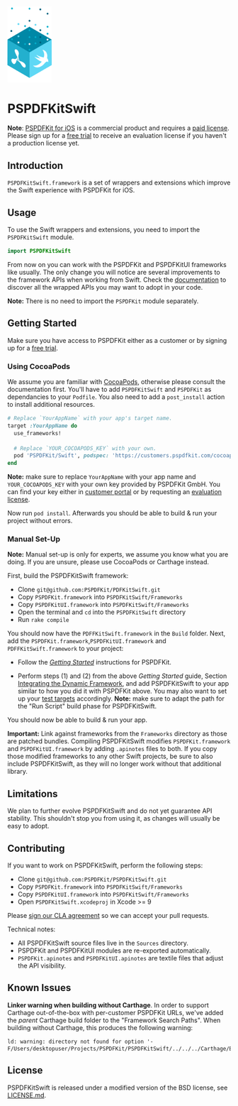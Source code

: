<img src="art/pspdfkit-swift.png" width="100">

# PSPDFKitSwift

**Note**: [PSPDFKit for iOS](https://pspdfkit.com/pdf-sdk/ios/) is a commercial product and requires
a [paid license](https://pspdfkit.com/sales/). Please sign up for a [free trial](http://pspdfkit.com/try)
to receive an evaluation license if you haven't a production license yet.

## Introduction

`PSPDFKitSwift.framework` is a set of wrappers and extensions which improve the Swift experience with PSPDFKit for iOS.

## Usage

To use the Swift wrappers and extensions, you need to import the `PSPDFKitSwift` module.

```swift
import PSPDFKitSwift
```

From now on you can work with the PSPDFKit and PSPDFKitUI frameworks like usually. The only change you will notice are several improvements to the framework APIs when working from Swift. Check the [documentation](./docs) to discover all the wrapped APIs you may want to adopt in your code.

**Note:** There is no need to import the `PSPDFKit` module separately.

## Getting Started

Make sure you have access to PSPDFKit either as a customer or by signing up for a [free trial](https://pspdfkit.com/try/).

### Using CocoaPods

We assume you are familiar with [CocoaPods](https://cocoapods.org), otherwise
please consult the documentation first. You'll have to add `PSPDFKitSwift` and `PSPDFKit` as dependancies to your `Podfile`. You also need to add a `post_install` action to install additional resources.

``` Ruby
# Replace `YourAppName` with your app's target name.
target :YourAppName do
  use_frameworks!

  # Replace `YOUR_COCOAPODS_KEY` with your own.
  pod 'PSPDFKit/Swift', podspec: 'https://customers.pspdfkit.com/cocoapods/YOUR_COCOAPODS_KEY/latest.podspec'
end
```

**Note:** make sure to replace `YourAppName` with your app name and
`YOUR_COCOAPODS_KEY` with your own key provided by PSPDFKit GmbH. You can find
your key either in [customer portal](https://customers.pspdfkit.com/) or by
requesting an [evaluation license](https://pspdfkit.com/try/).


Now run `pod install`. Afterwards you should be able to build & run your project
without errors.

### Manual Set-Up

**Note:** Manual set-up is only for experts, we assume you know what you are
doing. If you are unsure, please use CocoaPods or Carthage instead.

First, build the PSPDFKitSwift framework:

* Clone `git@github.com:PSPDFKit/PDFKitSwift.git`
* Copy `PSPDFKit.framework` into `PSPDFKitSwift/Frameworks`
* Copy `PSPDFKitUI.framework` into `PSPDFKitSwift/Frameworks`
* Open the terminal and `cd` into the `PSPDFKitSwift` directory
* Run `rake compile`

You should now have the `PDFFKitSwift.framework` in the `Build` folder. Next, add
the `PSPDFKit.framework`,`PSPDFKitUI.framework` and `PDFFKitSwift.framework` to your project:

* Follow the [*Getting Started*](https://pspdfkit.com/guides/ios/current/getting-started/integrating-pspdfkit/) instructions for PSPDFKit.

* Perform steps (1) and (2) from the above *Getting Started* guide, Section
  [Integrating the Dynamic Framework](https://pspdfkit.com/guides/ios/current/getting-started/integrating-pspdfkit/#toc_integrating-the-dynamic-framework),
  and add PSPDFKitSwift to your app similar to how you did it with PSPDFKit above. You
  may also want to set up your [test targets](https://pspdfkit.com/guides/ios/current/getting-started/integrating-pspdfkit/#toc_test-targets) accordingly.
  **Note:** make sure to adapt the path for the "Run Script" build phase for PSPDFKitSwift.

You should now be able to build & run your app.

**Important:** Link against frameworks from the `Frameworks` directory as those are patched bundles. Compiling PSPDFKitSwift modifies `PSPDFKit.framework` and `PSPDFKitUI.framework` by adding `.apinotes` files to both. If you copy those modified frameworks to any other Swift projects, be sure to also include PSPDFKitSwift, as they will no longer work without that additional library.

## Limitations

We plan to further evolve PSPDFKitSwift and do not yet guarantee API stability. This shouldn't stop you from using it, as changes will usually be easy to adopt.

## Contributing

If you want to work on PSPDFKitSwift, perform the following steps:

* Clone `git@github.com:PSPDFKit/PSPDFKitSwift.git`
* Copy `PSPDFKit.framework` into `PSPDFKitSwift/Frameworks`
* Copy `PSPDFKitUI.framework` into `PSPDFKitSwift/Frameworks`
* Open `PSPDFKitSwift.xcodeproj` in Xcode >= 9

Please [sign our CLA agreement](https://pspdfkit.com/guides/web/current/miscellaneous/contributing/) so we can accept your pull requests.

Technical notes:

* All PSPDFKitSwift source files live in the `Sources` directory.
* PSPDFKit and PSPDFKitUI modules are re-exported automatically.
* `PSPDFKit.apinotes` and `PSPDFKitUI.apinotes` are textile files that adjust the API visibility.

## Known Issues

**Linker warning when building without Carthage**. In order to support Carthage
out-of-the-box with per-customer PSPDFKit URLs, we've added the _parent_
Carthage build folder to the "Framework Search Paths". When building without
Carthage, this produces the following warning:

```
ld: warning: directory not found for option '-F/Users/desktopuser/Projects/PSPDFKit/PSPDFKitSwift/../../../Carthage/Build/iOS'
```

## License

PSPDFKitSwift is released under a modified version of the BSD license, see [LICENSE.md](LICENSE.md).
